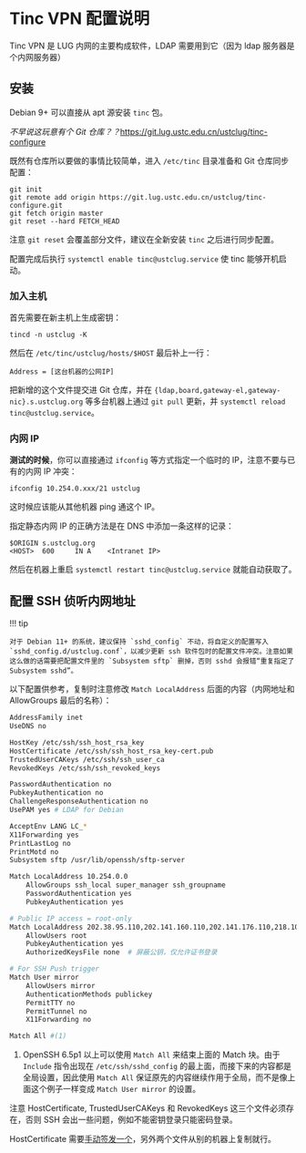 # Tinc VPN 配置说明

Tinc VPN 是 LUG 内网的主要构成软件，LDAP 需要用到它（因为 ldap 服务器是个内网服务器）

## 安装

Debian 9+ 可以直接从 apt 源安装 `tinc` 包。

*不早说这玩意有个 Git 仓库？？*<https://git.lug.ustc.edu.cn/ustclug/tinc-configure>

既然有仓库所以要做的事情比较简单，进入 `/etc/tinc` 目录准备和 Git 仓库同步配置：

```shell
git init
git remote add origin https://git.lug.ustc.edu.cn/ustclug/tinc-configure.git
git fetch origin master
git reset --hard FETCH_HEAD
```

注意 `git reset` 会覆盖部分文件，建议在全新安装 `tinc` 之后进行同步配置。

配置完成后执行 `systemctl enable tinc@ustclug.service` 使 tinc 能够开机启动。

### 加入主机

首先需要在新主机上生成密钥：

```shell
tincd -n ustclug -K
```

然后在 `/etc/tinc/ustclug/hosts/$HOST` 最后补上一行：

```text
Address = [这台机器的公网IP]
```

把新增的这个文件提交进 Git 仓库，并在 `{ldap,board,gateway-el,gateway-nic}.s.ustclug.org` 等多台机器上通过 `git pull` 更新，并 `systemctl reload tinc@ustclug.service`。

### 内网 IP

**测试的时候**，你可以直接通过 `ifconfig` 等方式指定一个临时的 IP，注意不要与已有的内网 IP 冲突：

```shell
ifconfig 10.254.0.xxx/21 ustclug
```

这时候应该能从其他机器 ping 通这个 IP。

指定静态内网 IP 的正确方法是在 DNS 中添加一条这样的记录：

```text
$ORIGIN s.ustclug.org
<HOST>  600     IN A    <Intranet IP>
```

然后在机器上重启 `systemctl restart tinc@ustclug.service` 就能自动获取了。

## 配置 SSH 侦听内网地址

!!! tip

    对于 Debian 11+ 的系统，建议保持 `sshd_config` 不动，将自定义的配置写入 `sshd_config.d/ustclug.conf`，以减少更新 ssh 软件包时的配置文件冲突。注意如果这么做的话需要把配置文件里的 `Subsystem sftp` 删掉，否则 sshd 会报错“重复指定了 Subsystem sshd”。

以下配置供参考，复制时注意修改 `Match LocalAddress` 后面的内容（内网地址和 AllowGroups 最后的名称）：

``` sh title="/etc/ssh/sshd_config"
AddressFamily inet
UseDNS no

HostKey /etc/ssh/ssh_host_rsa_key
HostCertificate /etc/ssh/ssh_host_rsa_key-cert.pub
TrustedUserCAKeys /etc/ssh/ssh_user_ca
RevokedKeys /etc/ssh/ssh_revoked_keys

PasswordAuthentication no
PubkeyAuthentication no
ChallengeResponseAuthentication no
UsePAM yes # LDAP for Debian

AcceptEnv LANG LC_*
X11Forwarding yes
PrintLastLog no
PrintMotd no
Subsystem sftp /usr/lib/openssh/sftp-server

Match LocalAddress 10.254.0.0
    AllowGroups ssh_local super_manager ssh_groupname
    PasswordAuthentication yes
    PubkeyAuthentication yes

# Public IP access = root-only
Match LocalAddress 202.38.95.110,202.141.160.110,202.141.176.110,218.104.71.170
    AllowUsers root
    PubkeyAuthentication yes
    AuthorizedKeysFile none  # 屏蔽公钥，仅允许证书登录

# For SSH Push trigger
Match User mirror
    AllowUsers mirror
    AuthenticationMethods publickey
    PermitTTY no
    PermitTunnel no
    X11Forwarding no

Match All #(1)
```

1.  OpenSSH 6.5p1 以上可以使用 `Match All` 来结束上面的 Match 块。由于 `Include` 指令出现在 `/etc/ssh/sshd_config` 的最上面，而接下来的内容都是全局设置，因此使用 `Match All` 保证原先的内容继续作用于全局，而不是像上面这个例子一样变成 `Match User mirror` 的设置。

注意 HostCertificate, TrustedUserCAKeys 和 RevokedKeys 这三个文件必须存在，否则 SSH 会出一些问题，例如不能密钥登录只能密码登录。

HostCertificate 需要[手动签发一个](sshca.md#issue-a-server-certificate)，另外两个文件从别的机器上复制就行。
